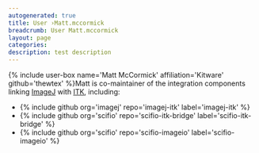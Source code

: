 ```yaml
---
autogenerated: true
title: User ›Matt.mccormick
breadcrumb: User Matt.mccormick
layout: page
categories: 
description: test description
---
```


{% include user-box name='Matt McCormick' affiliation='Kitware' github='thewtex' %}Matt is co-maintainer of the integration components linking [ImageJ](ImageJ) with [ITK](ITK), including:

-   {% include github org='imagej' repo='imagej-itk' label='imagej-itk' %}
-   {% include github org='scifio' repo='scifio-itk-bridge' label='scifio-itk-bridge' %}
-   {% include github org='scifio' repo='scifio-imageio' label='scifio-imageio' %}
